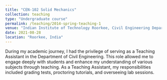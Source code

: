 ```yaml
---
title: "CEN-102 Solid Mechanics"
collection: teaching
type: "Undergraduate course"
permalink: /teaching/2014-spring-teaching-1
venue: "Indian Institute of Technology Roorkee, Civil Engineering Department"
date: 2021-08-28
location: "Roorkee, India"
---
```

During my academic journey, I had the privilege of serving as a Teaching Assistant in the Department of Civil Engineering. This role allowed me to engage deeply with students and enhance my understanding of various subjects through teaching. As a Teaching Assistant, my responsibilities included grading tests, proctoring tutorials, and overseeing lab sessions.
